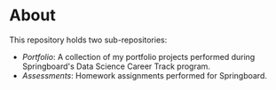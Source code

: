 # About
This repository holds two sub-repositories:
- *Portfolio*: A collection of my portfolio projects performed during Springboard's Data Science Career Track program.
- *Assessments*: Homework assignments performed for Springboard.
